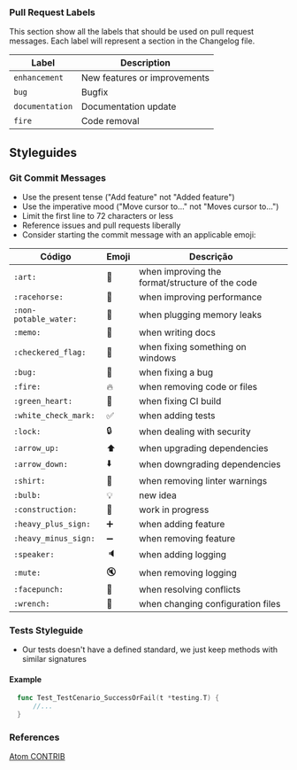 
### Pull Request Labels

This section show all the labels that should be used on pull request messages.
Each label will represent a section in the Changelog file.

| Label |  Description |
| --- | --- |
| `enhancement` |  New features or improvements |
| `bug` | Bugfix |
|`documentation`| Documentation update |
| `fire` |  Code removal |

## Styleguides

### Git Commit Messages

* Use the present tense ("Add feature" not "Added feature")
* Use the imperative mood ("Move cursor to..." not "Moves cursor to...")
* Limit the first line to 72 characters or less
* Reference issues and pull requests liberally
* Consider starting the commit message with an applicable emoji:

| Código                | Emoji               | Descrição                                       |
|-----------------------|---------------------|-------------------------------------------------|
| `:art:`               | :art:               | when improving the format/structure of the code |
| `:racehorse:`         | :racehorse:         | when improving performance                      |
| `:non-potable_water:` | :non-potable_water: | when plugging memory leaks                      |
| `:memo:`              | :memo:              | when writing docs                               |
| `:checkered_flag:`    | :checkered_flag:    | when fixing something on windows                |
| `:bug:`               | :bug:               | when fixing a bug                               |
| `:fire:`              | :fire:              | when removing code or files                     |
| `:green_heart:`       | :green_heart:       | when fixing CI build                            |
| `:white_check_mark:`  | :white_check_mark:  | when adding tests                               |
| `:lock:`              | :lock:              | when dealing with security                      |
| `:arrow_up:`          | :arrow_up:          | when upgrading dependencies                     |
| `:arrow_down:`        | :arrow_down:        | when downgrading dependencies                   |
| `:shirt:`             | :shirt:             | when removing linter warnings                   |
| `:bulb:`              | :bulb:              | new idea                                        |
| `:construction:`      | :construction:      | work in progress                                |
| `:heavy_plus_sign:`   | :heavy_plus_sign:   | when adding feature                             |
| `:heavy_minus_sign:`  | :heavy_minus_sign:  | when removing feature                           |
| `:speaker:`           | :speaker:           | when adding logging                             |
| `:mute:`              | :mute:              | when removing logging                           |
| `:facepunch:`         | :facepunch:         | when resolving conflicts                        |
| `:wrench:`            | :wrench:            | when changing configuration files               |


### Tests Styleguide

* Our tests doesn't have a defined standard, we just keep methods with similar signatures


#### Example
```go
  func Test_TestCenario_SuccessOrFail(t *testing.T) {
      //...
  }
```


### References

[Atom CONTRIB](https://github.com/atom/atom/blob/master/CONTRIBUTING.md)